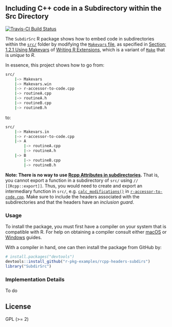 ## Including C++ code in a Subdirectory within the Src Directory

[![Travis-CI Build Status](https://travis-ci.org/r-pkg-examples/rcpp-headers-subdirs.svg?branch=master)](https://travis-ci.org/r-pkg-examples/rcpp-headers-subdirs)

The `SubdirSrc` R package shows how to embed code in subdirectories within the
[`src/`](https://github.com/r-pkg-examples/rcpp-headers-subdirs/tree/master/src)
folder by modifying the [`Makevars` file](https://github.com/r-pkg-examples/rcpp-headers-subdirs/blob/master/src/Makevars), as specified in 
[Section: 1.2.1 Using Makevars](https://cran.r-project.org/doc/manuals/r-release/R-exts.html#Using-Makevars)
of [Writing R Extensions](https://cran.r-project.org/doc/manuals/r-release/R-exts.html),
which is a variant of [`Make`](https://www.gnu.org/software/make/manual/make.html) that is _unique_ to _R_.

In essence, this project shows how to go from:

```bash
src/
    |-> Makevars
    |-> Makevars.win
    |-> r-accessor-to-code.cpp
    |-> routineA.cpp
    |-> routineA.h
    |-> routineB.cpp
    |-> routineB.h
```

to: 


```bash
src/
    |-> Makevars.in
    |-> r-accessor-to-code.cpp
    |-> A
        |-> routineA.cpp
        |-> routineA.h
    |-> B
        |-> routineB.cpp
        |-> routineB.h
```

**Note: There is no way to use 
[Rcpp Attributes in subdirectories](http://lists.r-forge.r-project.org/pipermail/rcpp-devel/2015-March/008473.html).**
That is, you cannot export a function in a subdirectory of `src/` using `// [[Rcpp::export]]`. 
Thus, you would need to create and export an intermediary function in `src/`, e.g.
[`calc_modifications()`](https://github.com/r-pkg-examples/rcpp-headers-subdirs/blob/master/src/r-accessor-to-code.cpp#L22-L34)
in [`r-accessor-to-code.cpp`](https://github.com/r-pkg-examples/rcpp-headers-subdirs/blob/master/src/r-accessor-to-code.cpp). Make sure to include the headers associated with the subdirectories and that the headers have an _inclusion guard_. 

### Usage

To install the package, you must first have a compiler on your system that is 
compatible with R. For help on obtaining a compiler consult either
[macOS](http://thecoatlessprofessor.com/programming/r-compiler-tools-for-rcpp-on-os-x/)
or 
[Windows](http://thecoatlessprofessor.com/programming/rcpp/install-rtools-for-rcpp/)
guides.

With a compiler in hand, one can then install the package from GitHub by:

```r
# install.packages("devtools")
devtools::install_github("r-pkg-examples/rcpp-headers-subdirs")
library("SubdirSrc")
```

### Implementation Details

To do


## License

GPL (\>= 2)